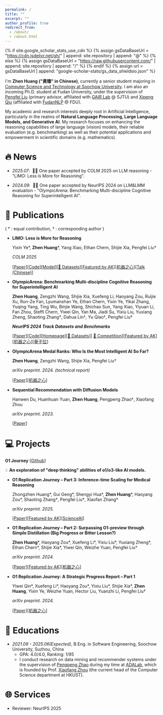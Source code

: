 ```yaml
---
permalink: /
title: ""
excerpt: ""
author_profile: true
redirect_from: 
  - /about/
  - /about.html
---
```


{% if site.google_scholar_stats_use_cdn %}
{% assign gsDataBaseUrl = "https://cdn.jsdelivr.net/gh/" | append: site.repository | append: "@" %}
{% else %}
{% assign gsDataBaseUrl = "https://raw.githubusercontent.com/" | append: site.repository | append: "/" %}
{% endif %}
{% assign url = gsDataBaseUrl | append: "google-scholar-stats/gs_data_shieldsio.json" %}

<span class='anchor' id='about-me'></span>

I'm **Zhen Huang ("黄臻" in Chinese)**, currently a senior student majoring in [Computer Science and Technology at Soochow University](https://scst.suda.edu.cn/). I am also an incoming Ph.D. student at Fudan University, under the supervision of [Pengfei Liu](http://pfliu.com/) (primary advisor, affiliated with [GAIR Lab](https://plms.ai/) @ SJTU) and [Xipeng Qiu](https://xpqiu.github.io/) (affiliated with [FudanNLP](https://nlp.fudan.edu.cn/) @ FDU).

My academic and research interests deeply root in Artificial Intelligence, particularly in the realms of **Natural Language Processing, Large Language Models, and Generative AI**. My research focuses on enhancing the reasoning capabilities of large language (vision) models, their reliable evaluation (e.g. benchmarking) as well as their potential applications and empowerment in scientific domains (e.g. mathematics).

# 🔥 News

- *2025.07*: &nbsp;🎉🎉 One paper accepted by COLM 2025 on LLM reasoning - "LIMO: Less is More for Reasoning".

- *2024.09*: &nbsp;🎉🎉 One paper accepted by NeurIPS 2024 on LLM&LMM evaluation - "OlympicArena: Benchmarking Multi-discipline Cognitive Reasoning for Superintelligent AI".

# 📝 Publications 

( * : equal contribution,   † :  corresponding author )

- **LIMO: Less is More for Reasoning**
  
  Yixin Ye\*, **Zhen Huang**\*, Yang Xiao, Ethan Chern, Shijie Xia, Pengfei Liu†
  
  *COLM 2025*
  
  [[Paper](https://arxiv.org/pdf/2502.03387)][[Code](https://github.com/GAIR-NLP/LIMO)][[Model](https://huggingface.co/GAIR/LIMO)][[🤗 Datasets](https://huggingface.co/datasets/GAIR/LIMO)][[Featured by AK](https://x.com/_akhaliq/status/1887372529112686810)][[机器之心](https://mp.weixin.qq.com/s/c62TWyepruRYf_1xHFKw4g)][[Talk (Chinese)](https://www.bilibili.com/video/BV1y3PeeMEmq/?share_source=copy_web&vd_source=18acb84f1f430e0cde1dfee88e7b1879)]
  

- **OlympicArena: Benchmarking Multi-discipline Cognitive Reasoning for Superintelligent AI**
  
  **Zhen Huang**, Zengzhi Wang, Shijie Xia, Xuefeng Li, Haoyang Zou, Ruijie Xu, Run-Ze Fan, Lyumanshan Ye, Ethan Chern, Yixin Ye, Yikai Zhang, Yuqing Yang, Ting Wu, Binjie Wang, Shichao Sun, Yang Xiao, Yiyuan Li, Fan Zhou, Steffi Chern, Yiwei Qin, Yan Ma, Jiadi Su, Yixiu Liu, Yuxiang Zheng, Shaoting Zhang†, Dahua Lin†, Yu Qiao†, Pengfei Liu†
  
  ***NeurIPS 2024 Track Datasets and Benchmarks***
  
  [[Paper](https://arxiv.org/pdf/2406.12753)][[Code](https://github.com/GAIR-NLP/OlympicArena)][[Homepage](https://gair-nlp.github.io/OlympicArena/)][[🤗 Datasets](https://huggingface.co/datasets/GAIR/OlympicArena)][ [🤗 Competition](https://huggingface.co/spaces/GAIR/OlympicArenaSubmission)][[Featured by AK](https://x.com/_akhaliq/status/1803265217826107588)][[机器之心](https://mp.weixin.qq.com/s/M16i34Vejq9DruMvfYsOtA)][[量子位](https://mp.weixin.qq.com/s/bhm84ToAsFc1GrjWbqJMYg)]

- **OlympicArena Medal Ranks: Who Is the Most Intelligent AI So Far?**
  
  **Zhen Huang**, Zengzhi Wang, Shijie Xia, Pengfei Liu†
  
  *arXiv preprint. 2024.  (technical report)*
  
  [[Paper](https://arxiv.org/pdf/2406.16772)][[机器之心](https://mp.weixin.qq.com/s/YdGPDE5Jgp3vnWCxrwMsgA)]


- **Sequential Recommendation with Diffusion Models**
  
  Hanwen Du, Huanhuan Yuan, **Zhen Huang**, Pengpeng Zhao†, Xiaofang Zhou
  
  *arXiv preprint. 2023.* 
  
  [[Paper](https://arxiv.org/pdf/2304.04541.pdf)]


# 💻 Projects

**O1 Journey**  [[Github](https://github.com/GAIR-NLP/O1-Journey)]

💡 **An exploration of "deep thinking" abilities of o1/o3-like AI models.**

- **O1 Replication Journey – Part 3: Inference-time Scaling for Medical Reasoning**
  
  Zhongzhen Huang\*, Gui Geng\*, Shengyi Hua\*, **Zhen Huang**\*, Haoyang Zou\*, Shaoting Zhang†, Pengfei Liu†, Xiaofan Zhang†
  
  *arXiv preprint. 2025.*
  
  [[Paper](https://arxiv.org/pdf/2501.06458)][[Featured by AK](https://x.com/_akhaliq/status/1879021571870007669)][[ScienceAI](https://mp.weixin.qq.com/s/-e3V9TwToGK71530icTeQg)]

- **O1 Replication Journey – Part 2: Surpassing O1-preview through Simple Distillation (Big Progress or Bitter Lesson?)**
  
  **Zhen Huang**\*, Haoyang Zou\*, Xuefeng Li\*, Yixiu Liu\*, Yuxiang Zheng\*, Ethan Chern\*, Shijie Xia\*, Yiwei Qin, Weizhe Yuan, Pengfei Liu†
  
  *arXiv preprint. 2024.*
  
  [[Paper](https://arxiv.org/pdf/2411.16489)][[Featured by AK](https://x.com/_akhaliq/status/1861276718771601739)][[机器之心](https://mp.weixin.qq.com/s/bJc_hSrXsUgrzAfSxAoYoA)]

- **O1 Replication Journey: A Strategic Progress Report – Part 1**
  
  Yiwei Qin\*, Xuefeng Li\*, Haoyang Zou\*, Yixiu Liu\*, Shijie Xia\*, **Zhen Huang**, Yixin Ye, Weizhe Yuan, Hector Liu, Yuanzhi Li, Pengfei Liu†
  
  *arXiv preprint. 2024.*
  
  [[Paper](https://arxiv.org/pdf/2410.18982)][[机器之心](https://mp.weixin.qq.com/s/ZO_Rv98OakPuBaZl9Tw5VA)]


# 📖 Educations
- *2021.09 - 2025.06(Expected)*, B.Eng. in Software Engineering, Soochow University, Suzhou, China
  - GPA: 4.0/4.0, Ranking: 1/95
  - I conduct research on data mining and recommender systems under the supervision of [Pengpeng Zhao](https://web.suda.edu.cn/ppzhao/) during my time at [ADALab](https://ada.suda.edu.cn/), which is founded by Prof. [Xiaofang Zhou](https://seng.hkust.edu.hk/about/people/faculty/xiaofang-zhou) (the current head of the Computer Science department at HKUST).

# 🌐 Services

- Reviewer: NeurIPS 2025